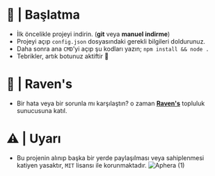 # 🔨 | Başlatma
- İlk öncelikle projeyi indirin. (**git** veya **manuel indirme**)
- Projeyi açıp `config.json` dosyasındaki gerekli bilgileri doldurunuz.
- Daha sonra ana `CMD`'yi açıp şu kodları yazın; `npm install && node .`
- Tebrikler, artık botunuz aktiftir 🎉

# 🎉 | Raven's
- Bir hata veya bir sorunla mı karşılaştın? o zaman [**Raven's**](https://discord.gg/altyapilar) topluluk sunucusuna katıl.

# ⚠ | Uyarı
- Bu projenin alınıp başka bir yerde paylaşılması veya sahiplenmesi katiyen yasaktır, `MIT` lisansı ile korunmaktadır.
![Aphera (1)](https://github.com/ApheraBy/yt-mp3-converter/assets/74432256/2e8a8c69-160b-4232-8735-70614a60aff9)
